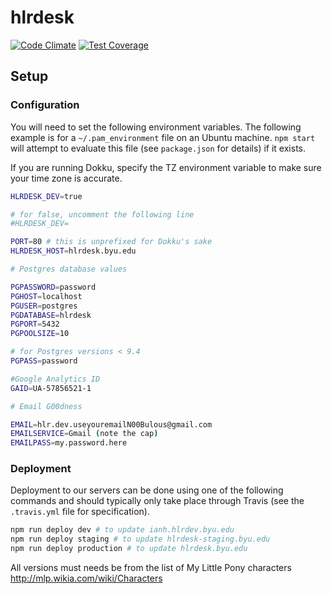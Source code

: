 hlrdesk
=======
[![Code Climate](https://codeclimate.com/github/BYU-ODH/hlrdesk/badges/gpa.svg)](https://codeclimate.com/github/BYU-ODH/hlrdesk)
[![Test Coverage](https://codeclimate.com/github/BYU-ODH/hlrdesk/badges/coverage.svg)](https://codeclimate.com/github/BYU-ODH/hlrdesk)

## Setup

### Configuration

You will need to set the following environment variables. The following
example is for a `~/.pam_environment` file on an Ubuntu machine. `npm start`
will attempt to evaluate this file (see `package.json` for details) if it
exists.

If you are running Dokku, specify the TZ environment variable to make
sure your time zone is accurate.

```bash
HLRDESK_DEV=true

# for false, uncomment the following line
#HLRDESK_DEV=

PORT=80 # this is unprefixed for Dokku's sake
HLRDESK_HOST=hlrdesk.byu.edu

# Postgres database values

PGPASSWORD=password
PGHOST=localhost
PGUSER=postgres
PGDATABASE=hlrdesk
PGPORT=5432
PGPOOLSIZE=10

# for Postgres versions < 9.4
PGPASS=password

#Google Analytics ID
GAID=UA-57856521-1

# Email G00dness

EMAIL=hlr.dev.useyouremailN00Bulous@gmail.com
EMAILSERVICE=Gmail (note the cap)
EMAILPASS=my.password.here
```

### Deployment

Deployment to our servers can be done using one of the following commands and
should typically only take place through Travis (see the `.travis.yml` file for
specification).

```bash
npm run deploy dev # to update ianh.hlrdev.byu.edu
npm run deploy staging # to update hlrdesk-staging.byu.edu
npm run deploy production # to update hlrdesk.byu.edu
```

All versions must needs be from the list of My Little Pony characters
http://mlp.wikia.com/wiki/Characters
